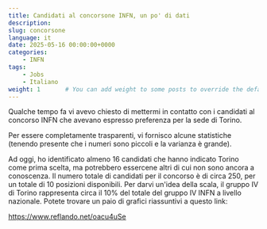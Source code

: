 ```yaml
---
title: Candidati al concorsone INFN, un po' di dati
description: 
slug: concorsone
language: it
date: 2025-05-16 00:00:00+0000
categories:
    - INFN
tags:
    - Jobs
    - Italiano
weight: 1       # You can add weight to some posts to override the default sorting (date descending)
---
```


Qualche tempo fa vi avevo chiesto di mettermi in contatto con i candidati al concorso INFN che avevano espresso preferenza per la sede di Torino.

Per essere completamente trasparenti, vi fornisco alcune statistiche (tenendo presente che i numeri sono piccoli e la varianza è grande).

Ad oggi, ho identificato almeno 16 candidati che hanno indicato Torino come prima scelta, ma potrebbero essercene altri di cui non sono ancora a conoscenza.
Il numero totale di candidati per il concorso è di circa 250, per un totale di 10 posizioni disponibili.
Per darvi un'idea della scala, il gruppo IV di Torino rappresenta circa il 10% del totale del gruppo IV INFN a livello nazionale.
Potete trovare un paio di grafici riassuntivi a questo link:

https://www.reflando.net/oacu4uSe

